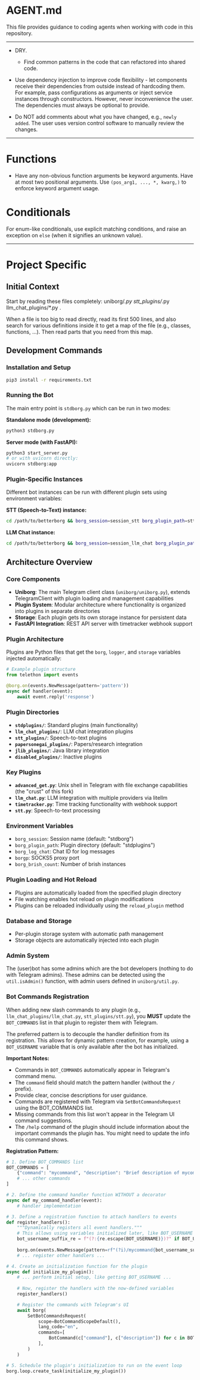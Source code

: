 # AGENT.md

This file provides guidance to coding agents when working with code in this repository.

------------------------------------------------------------------------

-   DRY.

    -   Find common patterns in the code that can refactored into shared code.

-   Use dependency injection to improve code flexibility - let components receive their dependencies from outside instead of hardcoding them. For example, pass configurations as arguments or inject service instances through constructors. However, never inconvenience the user. The dependencies must always be optional to provide.

-   Do NOT add comments about what you have changed, e.g., `newly added`. The user uses version control software to manually review the changes.

------------------------------------------------------------------------

# Functions

-   Have any non-obvious function arguments be keyword arguments. Have at most two positional arguments. Use `(pos_arg1, ..., *, kwarg,)` to enforce keyword argument usage.

# Conditionals

For enum-like conditionals, use explicit matching conditions, and raise an exception on `else` (when it signifies an unknown value).

------------------------------------------------------------------------

# Project Specific

## Initial Context

Start by reading these files completely: uniborg/*.py stt_plugins/*.py llm_chat_plugins/*.py .

When a file is too big to read directly, read its first 500 lines, and also search for various definitions inside it to get a map of the file (e.g., classes, functions, ...). Then read parts that you need from this map.

## Development Commands

### Installation and Setup
```bash
pip3 install -r requirements.txt
```

### Running the Bot
The main entry point is `stdborg.py` which can be run in two modes:

**Standalone mode (development):**
```bash
python3 stdborg.py
```

**Server mode (with FastAPI):**
```bash
python3 start_server.py
# or with uvicorn directly:
uvicorn stdborg:app
```

### Plugin-Specific Instances
Different bot instances can be run with different plugin sets using environment variables:

**STT (Speech-to-Text) instance:**
```bash
cd /path/to/betterborg && borg_session=session_stt borg_plugin_path=stt_plugins borg_brish_count=1 python3 stdborg.py
```

**LLM Chat instance:**
```bash
cd /path/to/betterborg && borg_session=session_llm_chat borg_plugin_path=llm_chat_plugins borg_brish_count=1 python3 stdborg.py
```

## Architecture Overview

### Core Components
- **Uniborg**: The main Telegram client class (`uniborg/uniborg.py`), extends TelegramClient with plugin loading and management capabilities
- **Plugin System**: Modular architecture where functionality is organized into plugins in separate directories
- **Storage**: Each plugin gets its own storage instance for persistent data
- **FastAPI Integration**: REST API server with timetracker webhook support

### Plugin Architecture
Plugins are Python files that get the `borg`, `logger`, and `storage` variables injected automatically:

```python
# Example plugin structure
from telethon import events

@borg.on(events.NewMessage(pattern='pattern'))
async def handler(event):
    await event.reply('response')
```

### Plugin Directories
- **`stdplugins/`**: Standard plugins (main functionality)
- **`llm_chat_plugins/`**: LLM chat integration plugins
- **`stt_plugins/`**: Speech-to-text plugins  
- **`papersonegai_plugins/`**: Papers/research integration
- **`jlib_plugins/`**: Java library integration
- **`disabled_plugins/`**: Inactive plugins

### Key Plugins
- **`advanced_get.py`**: Unix shell in Telegram with file exchange capabilities (the "crust" of this fork)
- **`llm_chat.py`**: LLM integration with multiple providers via litellm
- **`timetracker.py`**: Time tracking functionality with webhook support
- **`stt.py`**: Speech-to-text processing

### Environment Variables
- `borg_session`: Session name (default: "stdborg")
- `borg_plugin_path`: Plugin directory (default: "stdplugins") 
- `borg_log_chat`: Chat ID for log messages
- `borgp`: SOCKS5 proxy port
- `borg_brish_count`: Number of brish instances

### Plugin Loading and Hot Reload
- Plugins are automatically loaded from the specified plugin directory
- File watching enables hot reload on plugin modifications
- Plugins can be reloaded individually using the `reload_plugin` method

### Database and Storage
- Per-plugin storage system with automatic path management
- Storage objects are automatically injected into each plugin

### Admin System
The (user)bot has some admins which are the bot developers (nothing to do with Telegram admins). These admins can be detected using the `util.isAdmin()` function, with admin users defined in `uniborg/util.py`.

### Bot Commands Registration
When adding new slash commands to any plugin (e.g., `llm_chat_plugins/llm_chat.py`, `stt_plugins/stt.py`), you **MUST** update the `BOT_COMMANDS` list in that plugin to register them with Telegram.

The preferred pattern is to decouple the handler definition from its registration. This allows for dynamic pattern creation, for example, using a `BOT_USERNAME` variable that is only available after the bot has initialized.

**Important Notes:**
- Commands in `BOT_COMMANDS` automatically appear in Telegram's command menu.
- The `command` field should match the pattern handler (without the `/` prefix).
- Provide clear, concise descriptions for user guidance.
- Commands are registered with Telegram via `SetBotCommandsRequest` using the BOT_COMMANDS list.
- Missing commands from this list won't appear in the Telegram UI command suggestions.
- The `/help` command of the plugin should include information about the important commands the plugin has. You might need to update the info this command shows.

**Registration Pattern:**
```python
# 1. Define BOT_COMMANDS list
BOT_COMMANDS = [
    {"command": "mycommand", "description": "Brief description of mycommand"},
    # ... other commands
]

# 2. Define the command handler function WITHOUT a decorator
async def my_command_handler(event):
    # handler implementation

# 3. Define a registration function to attach handlers to events
def register_handlers():
    """Dynamically registers all event handlers."""
    # This allows using variables initialized later, like BOT_USERNAME
    bot_username_suffix_re = f"(?:{re.escape(BOT_USERNAME)})?" if BOT_USERNAME else ""
    
    borg.on(events.NewMessage(pattern=rf"(?i)/mycommand{bot_username_suffix_re}"))(my_command_handler)
    # ... register other handlers ...

# 4. Create an initialization function for the plugin
async def initialize_my_plugin():
    # ... perform initial setup, like getting BOT_USERNAME ...
    
    # Now, register the handlers with the now-defined variables
    register_handlers()

    # Register the commands with Telegram's UI
    await borg(
        SetBotCommandsRequest(
            scope=BotCommandScopeDefault(),
            lang_code="en",
            commands=[
                BotCommand(c["command"], c["description"]) for c in BOT_COMMANDS
            ],
        )
    )

# 5. Schedule the plugin's initialization to run on the event loop
borg.loop.create_task(initialize_my_plugin())
```

